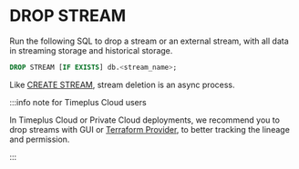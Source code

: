 # DROP STREAM
Run the following SQL to drop a stream or an external stream, with all data in streaming storage and historical storage.

```sql
DROP STREAM [IF EXISTS] db.<stream_name>;
```

Like [CREATE STREAM](sql-create-stream), stream deletion is an async process.

:::info note for Timeplus Cloud users

In Timeplus Cloud or Private Cloud deployments, we recommend you to drop streams with GUI or [Terraform Provider](terraform), to better tracking the lineage and permission.

:::
